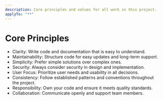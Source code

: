 ```yaml
---
description: Core principles and values for all work in this project.
applyTo: "**"
---
```


# Core Principles

- Clarity: Write code and documentation that is easy to understand.
- Maintainability: Structure code for easy updates and long-term support.
- Simplicity: Prefer simple solutions over complex ones.
- Security: Always consider security in design and implementation.
- User Focus: Prioritize user needs and usability in all decisions.
- Consistency: Follow established patterns and conventions throughout the project.
- Responsibility: Own your code and ensure it meets quality standards.
- Collaboration: Communicate openly and support team members.
